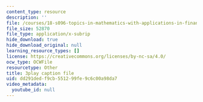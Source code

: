 ```yaml
---
content_type: resource
description: ''
file: /courses/18-s096-topics-in-mathematics-with-applications-in-finance-fall-2013/dd291dedf9cb551299fe9c6c00a98da7_qdbkvD4N-us.vtt
file_size: 52870
file_type: application/x-subrip
hide_download: true
hide_download_original: null
learning_resource_types: []
license: https://creativecommons.org/licenses/by-nc-sa/4.0/
ocw_type: OCWFile
resourcetype: Other
title: 3play caption file
uid: dd291ded-f9cb-5512-99fe-9c6c00a98da7
video_metadata:
  youtube_id: null
---
```

